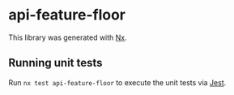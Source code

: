 # api-feature-floor

This library was generated with [Nx](https://nx.dev).

## Running unit tests

Run `nx test api-feature-floor` to execute the unit tests via [Jest](https://jestjs.io).

